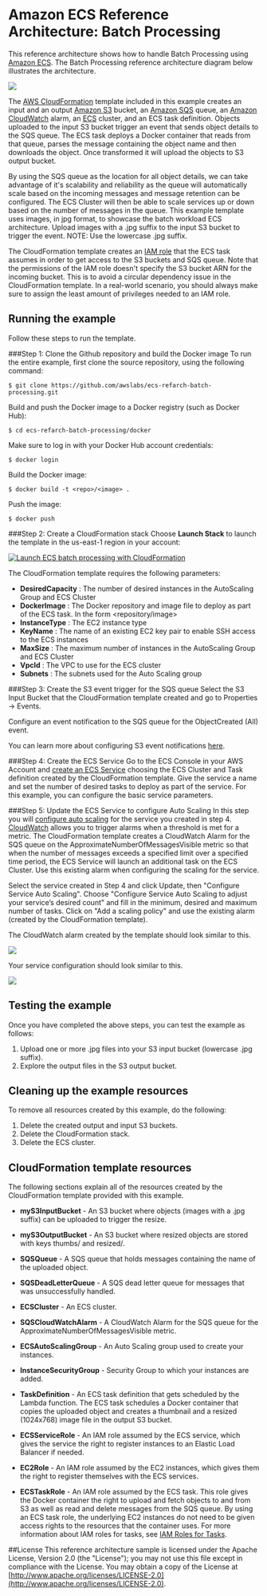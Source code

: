 # Amazon ECS Reference Architecture: Batch Processing

This reference architecture shows how to handle Batch Processing using [Amazon ECS](http://aws.amazon.com/ecs). The Batch Processing reference architecture diagram below illustrates the architecture.

![](images/ECSBatchRefArch.png)

The [AWS CloudFormation](https://aws.amazon.com/cloudformation) template included in this example creates an input and an output [Amazon S3](https://aws.amazon.com/s3) bucket, an [Amazon SQS](https://aws.amazon.com/sqs/) queue, an [Amazon CloudWatch](https://aws.amazon.com/cloudwatch/) alarm, an [ECS](https://aws.amazon.com/ecs/) cluster, and an ECS task definition. Objects uploaded to the input S3 bucket trigger an event that sends object details to the SQS queue. The ECS task deploys a Docker container that reads from that queue, parses the message containing the object name and then downloads the object. Once transformed it will upload the objects to S3 output bucket.

By using the SQS queue as the location for all object details, we can take advantage of it's scalability and reliability as the queue will automatically scale based on the incoming messages and message retention can be configured. The ECS Cluster will then be able to scale services up or down based on the number of messages in the queue. This example template uses images, in jpg format, to showcase the batch workload ECS architecture. Upload images with a .jpg suffix to the input S3 bucket to trigger the event. NOTE: Use the lowercase .jpg suffix.

The CloudFormation template creates an [IAM role](http://docs.aws.amazon.com/AmazonECS/latest/developerguide/task-iam-roles.html) that the ECS task assumes in order to get access to the S3 buckets and SQS queue. Note that the permissions of the IAM role doesn't specify the S3 bucket ARN for the incoming bucket. This is to avoid a circular dependency issue in the CloudFormation template. In a real-world scenario, you should always make sure to assign the least amount of privileges needed to an IAM role.

## Running the example
Follow these steps to run the template.

###Step 1: Clone the Github repository and build the Docker image
To run the entire example, first clone the source repository, using the following command:

  `$ git clone https://github.com/awslabs/ecs-refarch-batch-processing.git`

Build and push the Docker image to a Docker registry (such as Docker Hub):

  `$ cd ecs-refarch-batch-processing/docker`

Make sure to log in with your Docker Hub account credentials:

  `$ docker login`

Build the Docker image:

  `$ docker build -t <repo>/<image> .`

Push the image:

  `$ docker push`

###Step 2: Create a CloudFormation stack
Choose **Launch Stack** to launch the template in the us-east-1 region in your account:

[![Launch ECS batch processing with CloudFormation](http://docs.aws.amazon.com/AWSCloudFormation/latest/UserGuide/images/cloudformation-launch-stack-button.png)](https://console.aws.amazon.com/cloudformation/home?region=us-east-1#/stacks/new?stackName=ecs-batch-processing&templateURL=https://s3.amazonaws.com/ecs-reference-architectures/batch-processing/ecs-refarch-batch.template)

The CloudFormation template requires the following parameters:

- **DesiredCapacity** : The number of desired instances in the AutoScaling Group and ECS Cluster
- **DockerImage** : The Docker repository and image file to deploy as part of the ECS task. In the form <repository/image>
- **InstanceType** : The EC2 instance type
- **KeyName** : The name of an existing EC2 key pair to enable SSH access to the ECS instances
- **MaxSize** : The maximum number of instances in the AutoScaling Group and ECS Cluster
- **VpcId** : The VPC to use for the ECS cluster
- **Subnets** : The subnets used for the Auto Scaling group


###Step 3: Create the S3 event trigger for the SQS queue
Select the S3 Input Bucket that the CloudFormation template created and go to Properties -> Events.

Configure an event notification to the SQS queue for the ObjectCreated (All) event.

You can learn more about configuring S3 event notifications [here](http://docs.aws.amazon.com/AmazonS3/latest/dev/NotificationHowTo.html).


###Step 4: Create the ECS Service
Go to the ECS Console in your AWS Account and [create an ECS Service](http://docs.aws.amazon.com/AmazonECS/latest/developerguide/create-service.html) choosing the ECS Cluster and Task definition created by the CloudFormation template. Give the service a name and set the number of desired tasks to deploy as part of the service. For this example, you can configure the basic service parameters.


###Step 5: Update the ECS Service to configure Auto Scaling
In this step you will [configure auto scaling](http://docs.aws.amazon.com/AmazonECS/latest/developerguide/create-service.html#service-configure-auto-scaling) for the service you created in step 4.
[CloudWatch](https://aws.amazon.com/cloudwatch/) allows you to trigger alarms when a threshold is met for a metric. The CloudFormation template creates a CloudWatch Alarm for the SQS queue on the ApproximateNumberOfMessagesVisible metric so that when the number of messages exceeds a specified limit over a specified time period, the ECS Service will launch an additional task on the ECS Cluster. Use this existing alarm when configuring the scaling for the service.

Select the service created in Step 4 and click Update, then "Configure Service Auto Scaling". Choose "Configure Service Auto Scaling to adjust your service’s desired count" and fill in the minimum, desired and maximum number of tasks. Click on "Add a scaling policy" and use the existing alarm (created by the CloudFormation template).

The CloudWatch alarm created by the template should look similar to this.

![](images/cwalarmforsqsqueue.png)

Your service configuration should look similar to this.

![](images/ECSServiceAutoScaling.png)

## Testing the example
Once you have completed the above steps, you can test the example as follows:

1. Upload one or more .jpg files into your S3 input bucket (lowercase .jpg suffix).
2. Explore the output files in the S3 output bucket.

## Cleaning up the example resources

To remove all resources created by this example, do the following:

1. Delete the created output and input S3 buckets.
2. Delete the CloudFormation stack.
3. Delete the ECS cluster.

## CloudFormation template resources
The following sections explain all of the resources created by the CloudFormation template provided with this example.

- **myS3InputBucket** - An S3 bucket where objects (images with a .jpg suffix) can be uploaded to trigger the resize.

- **myS3OutputBucket** - An S3 bucket where resized objects are stored with keys thumbs/ and resized/.

- **SQSQueue** - A SQS queue that holds messages containing the name of the uploaded object.

- **SQSDeadLetterQueue** - A SQS dead letter queue for messages that was unsuccessfully handled.

- **ECSCluster** - An ECS cluster.

- **SQSCloudWatchAlarm** - A CloudWatch Alarm for the SQS queue for the ApproximateNumberOfMessagesVisible metric.

- **ECSAutoScalingGroup** - An Auto Scaling group used to create your instances.

- **InstanceSecurityGroup** - Security Group to which your instances are added.

- **TaskDefinition** - An ECS task definition that gets scheduled by the Lambda function. The ECS task schedules a Docker container that copies the uploaded object and creates a thumbnail and a resized (1024x768) image file in the output S3 bucket.

- **ECSServiceRole** -  An IAM role assumed by the ECS service, which gives the service the right to register instances to an Elastic Load Balancer if needed.

- **EC2Role** - An IAM role assumed by the EC2 instances, which gives them the right to register themselves with the ECS services.

- **ECSTaskRole** - An IAM role assumed by the ECS task. This role gives the Docker container the right to upload and fetch objects to and from S3 as well as read and delete messages from the SQS queue. By using an ECS task role, the underlying EC2 instances do not need to be given access rights to the resources that the container uses. For more information about IAM roles for tasks, see [IAM Roles for Tasks](http://docs.aws.amazon.com/AmazonECS/latest/developerguide/task-iam-roles.html).

##License
This reference architecture sample is licensed under the Apache License, Version 2.0 (the "License"); you may not use this file except in compliance with the License. You may obtain a copy of the License at [http://www.apache.org/licenses/LICENSE-2.0](http://www.apache.org/licenses/LICENSE-2.0).

